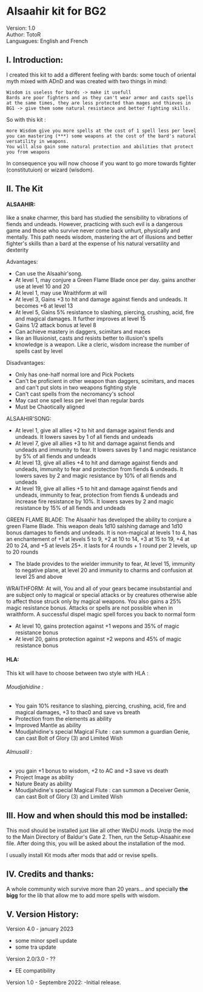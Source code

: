 # **Alsaahir kit for BG2**

Version: 1.0  
Author: TotoR   
Languagues: English and French

## **I. Introduction:**

I created this kit to add a different feeling with bards: some touch of oriental myth mixed with ADnD and was created with two things in mind:

    Wisdom is useless for bards -> make it usefull
    Bards are poor fighters and as they can't wear armor and casts spells at the same times, they are less protected than mages and thieves in BG1 -> give them some natural resistance and better fighting skills.

So with this kit :

    more Wisdom give you more spells at the cost of 1 spell less per level
    you can mastering (***) some weapons at the cost of the bard's natural versatility in weapons.
    You will also gain some natural protection and abilities that protect you from weapons

In consequence you will now choose if you want to go more towards fighter (constitutuion) or wizard (wisdom).

## **II. The Kit**

#### ALSAAHIR: 
like a snake charmer, this bard has studied the sensibility to vibrations of fiends and undeads. However, practicing with such evil is a dangerous game and those who survive never come back unhurt, physically and mentally. This path needs wisdom, mastering the art of illusions and better fighter's skills than a bard at the expense of his natural versatility and dexterity

Advantages:
-  Can use the Alsaahir'song.
-  At level 1, may conjure a Green Flame Blade once per day. gains another use at level 10 and 20
-  At level 1, may use Wraithform at will
-  At level 3, Gains +3 to hit and damage against fiends and undeads. It becomes +6 at level 13
-  At level 5, Gains 5% resistance to slashing, piercing, crushing, acid, fire and magical damages. It further improves at level 15
-  Gains 1/2 attack bonus at level 8
-  Can achieve mastery in daggers, scimitars and maces
-  like an Illusionist, casts and resists better to illusion's spells
-  knowledge is a weapon. Like a cleric, wisdom increase the number of spells cast by level

Disadvantages:
-  Only has one-half normal lore and Pick Pockets
-  Can't be proficient in other weapon than daggers, scimitars, and maces and can't put slots in two weapons fighting style
-  Can't cast spells from the necromancy's school
-  May cast one spell less per level than regular bards
-  Must be Chaotically aligned

ALSAAHIR'SONG:
-  At level 1, give all allies +2 to hit and damage against fiends and undeads. It lowers saves by 1 of all fiends and undeads
-  At level 7, give all allies +3 to hit and damage against fiends and undeads and immunity to fear. It lowers saves by 1 and magic resistance by 5% of all fiends and undeads
-  At level 13, give all allies +4 to hit and damage against fiends and undeads, immunity to fear and protection from fiends & undeads. It lowers saves by 2 and magic resistance by 10% of all fiends and undeads
-  At level 19, give all allies +5 to hit and damage against fiends and undeads, immunity to fear, protection from fiends & undeads and increase fire resistance by 10%. It lowers saves by 2 and magic resistance by 15% of all fiends and undeads

GREEN FLAME BLADE:
The Alsaahir has developed the ability to conjure a green Flame Blade. This weapon deals 1d10 salshing damage and 1d10 bonus damages to fiends and undeads. It is non-magical at levels 1 to 4, has an enchantement of +1 at levels 5 to 9, +2 at 10 to 14, +3 at 15 to 19, +4 at 20 to 24, and +5 at levels 25+. it lasts for 4 rounds + 1 round per 2 levels, up to 20 rounds
-  The blade provides to the wielder immunity to fear, At level 15, immunity to negative plane, at level 20 and immunity to charms and confusion at level 25 and above

WRAITHFORM:
At will, You and all of your gears became insubstantial and are subject only to magical or special attacks or by creatures otherwise able to affect those struck only by magical weapons. You also gains a 25% magic resistance bonus. Attacks or spells are not possible when in wraithform. A successful dispel magic spell forces you back to normal form
-  At level 10, gains protection against +1 wepons and 35% of magic resistance bonus
-  At level 20, gains protection against +2 wepons and 45% of magic resistance bonus

#### HLA:

This kit will have to choose between two style with HLA :

###### Moudjahidine :
- You gain 10% resitance to slashing, piercing, crushing, acid, fire and magical damages, +3 to thac0 and save vs breath
- Protection from the elements as ability
- Improved Mantle as ability
- Moudjahidine's special Magical Flute : can summon a guardian Genie, can cast Bolt of Glory (3) and Limited Wish

###### Almusalil :
- you gain +1 bonus to wisdom, +2 to AC and +3 save vs death
- Project Image as ability
- Nature Beaty as ability
- Moudjahidine's special Magical Flute : can summon a Deceiver Genie, can cast Bolt of Glory (3) and Limited Wish
 

## **III. How and when should this mod be installed:**

This mod should be installed just like all other WeiDU mods. Unzip the mod to the Main Directory of Baldur's Gate 2. Then, run the Setup-Alsaahir.exe file. After doing this, you will be asked about the installation of the mod.

I usually install Kit mods after mods that add or revise spells.

## **IV. Credits and thanks:**

A whole community wich survive more than 20 years... and specially **the bigg** for the lib that allow me to add more spells with wisdom.

## **V. Version History:**

Version 4.0 - january 2023
- some minor spell update
- some tra update

Version 2.0/3.0 - ??
- EE compatibility

Version 1.0 - Septembre 2022:
-Initial release.
